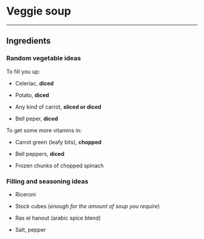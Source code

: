 # Veggie soup

---

## Ingredients

### Random vegetable ideas

To fill you up:

* Celeriac, **diced**

* Potato, **diced**

* Any kind of carrot, **sliced or diced**

* Bell peper, **diced**

To get some more vitamins in:

* Carrot green \(leafy bits\), **chopped**

* Bell peppers, **diced**

* Frozen chunks of chopped spinach

### Filling and seasoning ideas

* Riceroni

* Stock cubes \(_enough for the amount of soup you require_\)

* Ras el hanout \(arabic spice blend\)

* Salt, pepper



